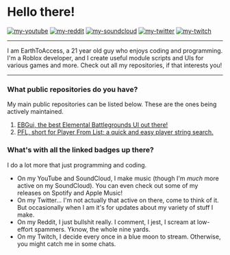 # Hello there!

[![my-youtube](https://user-images.githubusercontent.com/38049304/161681796-d83736e1-88ae-4eac-80a2-604999ea9167.svg)](https://www.youtube.com/@0xEARTH)
[![my-reddit](https://user-images.githubusercontent.com/38049304/161681807-d90eb432-c7aa-44fe-b95b-a7f067029a6d.svg)](https://www.reddit.com/u/EarthToAccess)
[![my-soundcloud](https://user-images.githubusercontent.com/38049304/161682575-9992d21a-03d9-4ae9-82dc-9359fae0664d.svg)](https://www.soundcloud.com/0xearth)
[![my-twitter](https://user-images.githubusercontent.com/38049304/161681814-900b6e4a-6344-4626-81d1-633d316b4bff.svg)](https://www.twitter.com/0xEARTH_)
[![my-twitch](https://user-images.githubusercontent.com/38049304/161682370-306e5567-faf4-430a-9a6c-15efaab41955.svg)](https://twitch.tv/xivgames)


---

I am EarthToAccess, a 21 year old guy who enjoys coding and programming. I'm a Roblox developer, and I create useful module scripts and UIs for various games and more. Check out all my repositories, if that interests you!

---

### What public repositories do you have?

My main public repositories can be listed below. These are the ones being actively maintained.

1. [EBGui, the best Elemental Battlegrounds UI out there!](../../../EBGui)
2. [PFL, short for Player From List; a quick and easy player string search.](../../../PFL)

### What's with all the linked badges up there?

I do a lot more that just programming and coding.

- On my YouTube and SoundCloud, I make music (though I'm *much* more active on my SoundCloud). You can even check out some of my releases on Spotify and Apple Music!
- On my Twitter... I'm not actually that active on there, come to think of it. But occasionally when I am it's for updates about my variety of stuff I make.
- On my Reddit, I just bullshit really. I comment, I jest, I scream at low-effort spammers. Yknow, the whole nine yards.
- On my Twitch, I decide every once in a blue moon to stream. Otherwise, you might catch me in some chats.

<!---
EarthToAccess/EarthToAccess is a ✨ special ✨ repository because its `README.md` (this file) appears on your GitHub profile.
You can click the Preview link to take a look at your changes.
--->

